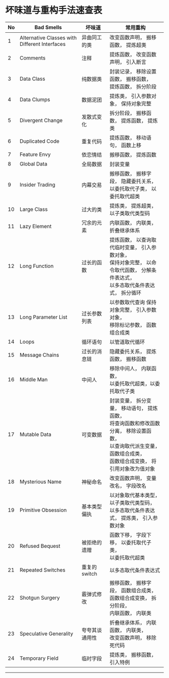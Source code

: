 # 坏味道与重构手法速查表

| No   | Bad Smells                                    | 坏味道         | 常用重构                                                     |
| ---- | --------------------------------------------- | -------------- | ------------------------------------------------------------ |
| 1    | Alternative Classes with Different Interfaces | 异曲同工的类   | 改变函数声明， 搬移函数， 提炼超类                           |
| 2    | Comments                                      | 注释           | 提炼函数， 改变函数声明， 引入断言                           |
| 3    | Data Class                                    | 纯数据类       | 封装记录， 移除设置函数， 搬移函数，<br> 提炼函数， 拆分阶段 |
| 4    | Data Clumps                                   | 数据泥团       | 提炼类， 引入参数对象， 保持对象完整                         |
| 5    | Divergent Change                              | 发散式变化     | 拆分阶段， 搬移函数， 提炼函数， 提炼类                      |
| 6    | Duplicated Code                               | 重复代码       | 提炼函数， 移动语句， 函数上移                               |
| 7    | Feature Envy                                  | 依恋情结       | 搬移函数， 提炼函数                                          |
| 8    | Global Data                                   | 全局数据       | 封装变量                                                     |
| 9    | Insider Trading                               | 内幕交易       | 搬移函数， 搬移字段， 隐藏委托关系， <br>以委托取代子类， 以委托取代超类 |
| 10   | Large Class                                   | 过大的类       | 提炼类， 提炼超类， 以子类取代类型码                         |
| 11   | Lazy Element                                  | 冗余的元素     | 内联函数， 内联类， 折叠继承体系                             |
| 12   | Long Function                                 | 过长的函数     | 提炼函数， 以查询取代临时变量， 引入参数对象，<br> 保持对象完整， 以命令取代函数， 分解条件表达式，<br> 以多态取代条件表达式， 拆分循环 |
| 13   | Long Parameter List                           | 过长参数列表   | 以参数取代查询 保持对象完整， 引入参数对象，<br> 移除标记参数， 函数组合成类 |
| 14   | Loops                                         | 循环语句       | 以管道取代循环                                               |
| 15   | Message Chains                                | 过长的消息链   | 隐藏委托关系， 提炼函数， 搬移函数                           |
| 16   | Middle Man                                    | 中间人         | 移除中间人， 内联函数，<br> 以委托取代超类，以委托取代子类   |
| 17   | Mutable Data                                  | 可变数据       | 封装变量， 拆分变量， 移动语句， 提炼函数， <br>将查询函数和修改函数分离， 移除设置函数，<br> 以查询取代派生变量， 函数组合成类， <br>函数组合成变换， 将引用对象改为值对象 |
| 18   | Mysterious Name                               | 神秘命名       | 改变函数声明， 变量改名， 字段改名                           |
| 19   | Primitive Obsession                           | 基本类型偏执   | 以对象取代基本类型， 以子类取代类型码，<br> 以多态取代条件表达式， 提炼类， 引入参数对象 |
| 20   | Refused Bequest                               | 被拒绝的遗赠   | 函数下移， 字段下移， 以委托取代子类， <br>以委托取代超类    |
| 21   | Repeated Switches                             | 重复的 switch  | 以多态取代条件表达式                                         |
| 22   | Shotgun Surgery                               | 霰弹式修改     | 搬移函数， 搬移字段， 函数组合成类，<br> 函数组合成变换， 拆分阶段，<br> 内联函数， 内联类 |
| 23   | Speculative Generality                        | 夸夸其谈通用性 | 折叠继承体系， 内联函数， 内联类， <br>改变函数声明， 移除死代码 |
| 24   | Temporary Field                               | 临时字段       | 提炼类， 搬移函数， 引入特例                                 |

---

